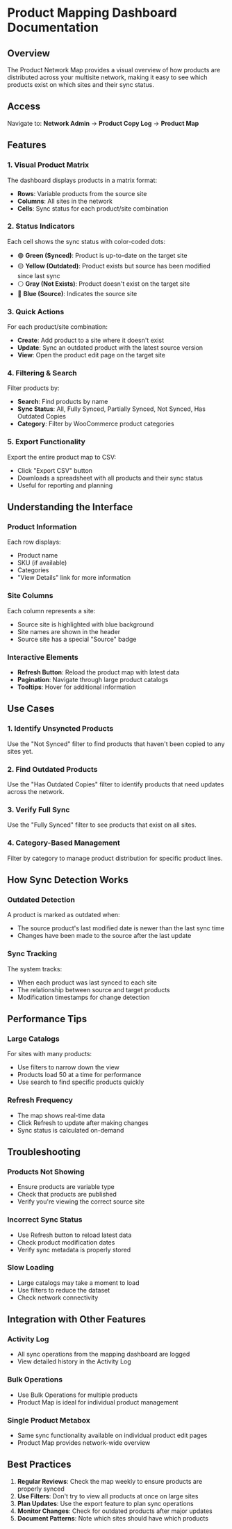 # Product Mapping Dashboard Documentation

## Overview

The Product Network Map provides a visual overview of how products are distributed across your multisite network, making it easy to see which products exist on which sites and their sync status.

## Access

Navigate to: **Network Admin** → **Product Copy Log** → **Product Map**

## Features

### 1. Visual Product Matrix

The dashboard displays products in a matrix format:
- **Rows**: Variable products from the source site
- **Columns**: All sites in the network
- **Cells**: Sync status for each product/site combination

### 2. Status Indicators

Each cell shows the sync status with color-coded dots:
- 🟢 **Green (Synced)**: Product is up-to-date on the target site
- 🟡 **Yellow (Outdated)**: Product exists but source has been modified since last sync
- ⚪ **Gray (Not Exists)**: Product doesn't exist on the target site
- 🔵 **Blue (Source)**: Indicates the source site

### 3. Quick Actions

For each product/site combination:
- **Create**: Add product to a site where it doesn't exist
- **Update**: Sync an outdated product with the latest source version
- **View**: Open the product edit page on the target site

### 4. Filtering & Search

Filter products by:
- **Search**: Find products by name
- **Sync Status**: All, Fully Synced, Partially Synced, Not Synced, Has Outdated Copies
- **Category**: Filter by WooCommerce product categories

### 5. Export Functionality

Export the entire product map to CSV:
- Click "Export CSV" button
- Downloads a spreadsheet with all products and their sync status
- Useful for reporting and planning

## Understanding the Interface

### Product Information

Each row displays:
- Product name
- SKU (if available)
- Categories
- "View Details" link for more information

### Site Columns

Each column represents a site:
- Source site is highlighted with blue background
- Site names are shown in the header
- Source site has a special "Source" badge

### Interactive Elements

- **Refresh Button**: Reload the product map with latest data
- **Pagination**: Navigate through large product catalogs
- **Tooltips**: Hover for additional information

## Use Cases

### 1. Identify Unsyncted Products

Use the "Not Synced" filter to find products that haven't been copied to any sites yet.

### 2. Find Outdated Products

Use the "Has Outdated Copies" filter to identify products that need updates across the network.

### 3. Verify Full Sync

Use the "Fully Synced" filter to see products that exist on all sites.

### 4. Category-Based Management

Filter by category to manage product distribution for specific product lines.

## How Sync Detection Works

### Outdated Detection

A product is marked as outdated when:
- The source product's last modified date is newer than the last sync time
- Changes have been made to the source after the last update

### Sync Tracking

The system tracks:
- When each product was last synced to each site
- The relationship between source and target products
- Modification timestamps for change detection

## Performance Tips

### Large Catalogs

For sites with many products:
- Use filters to narrow down the view
- Products load 50 at a time for performance
- Use search to find specific products quickly

### Refresh Frequency

- The map shows real-time data
- Click Refresh to update after making changes
- Sync status is calculated on-demand

## Troubleshooting

### Products Not Showing

- Ensure products are variable type
- Check that products are published
- Verify you're viewing the correct source site

### Incorrect Sync Status

- Use Refresh button to reload latest data
- Check product modification dates
- Verify sync metadata is properly stored

### Slow Loading

- Large catalogs may take a moment to load
- Use filters to reduce the dataset
- Check network connectivity

## Integration with Other Features

### Activity Log

- All sync operations from the mapping dashboard are logged
- View detailed history in the Activity Log

### Bulk Operations

- Use Bulk Operations for multiple products
- Product Map is ideal for individual product management

### Single Product Metabox

- Same sync functionality available on individual product edit pages
- Product Map provides network-wide overview

## Best Practices

1. **Regular Reviews**: Check the map weekly to ensure products are properly synced
2. **Use Filters**: Don't try to view all products at once on large sites
3. **Plan Updates**: Use the export feature to plan sync operations
4. **Monitor Changes**: Check for outdated products after major updates
5. **Document Patterns**: Note which sites should have which products